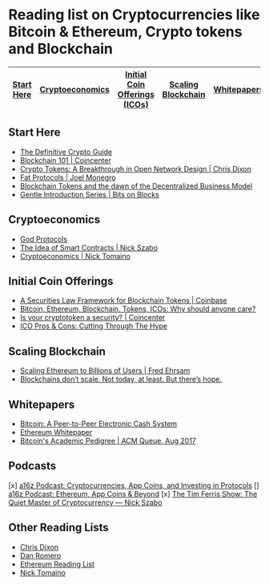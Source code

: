 # Reading list on Cryptocurrencies like Bitcoin & Ethereum, Crypto tokens and Blockchain

| [Start Here](#start-here) | [Cryptoeconomics](#cryptoeconomics) | [Initial Coin Offerings (ICOs)](#initial-coin-offerings) | [Scaling Blockchain](#scaling-blockchain) |  [Whitepapers](#whitepapers) | [Podcasts](#podcasts) | [Other Reading Lists](#other-reading-lists) 
| ------------- | ------------- | ------------- | ------------- | ------------- | ------------- | ------------- |

## Start Here
- [The Definitive Crypto Guide](https://mycrypto.guide/#dbft)
- [Blockchain 101 | Coincenter](https://coincenter.org/learn)
- [Crypto Tokens: A Breakthrough in Open Network Design | Chris Dixon](https://medium.com/@cdixon/crypto-tokens-a-breakthrough-in-open-network-design-e600975be2ef)
- [Fat Protocols | Joel Monegro](http://www.usv.com/blog/fat-protocols)
- [Blockchain Tokens and the dawn of the Decentralized Business Model](https://blog.coinbase.com/app-coins-and-the-dawn-of-the-decentralized-business-model-8b8c951e734f)
- [Gentle Introduction Series | Bits on Blocks](https://bitsonblocks.net/)

## Cryptoeconomics
- [God Protocols](https://web.archive.org/web/20160413224152/http://web.archive.org/web/20061230075325/http://www.theiia.org/ITAudit/index.cfm?act=itaudit.archive&fid=216)
- [The Idea of Smart Contracts | Nick Szabo](https://perma.cc/V6AZ-7V8W)
- [Cryptoeconomics | Nick Tomaino](https://thecontrol.co/cryptoeconomics-101-e5c883e9a8ff)

## Initial Coin Offerings
- [A Securities Law Framework for Blockchain Tokens | Coinbase](https://www.coinbase.com/legal/securities-law-framework.pdf)
- [Bitcoin, Ethereum, Blockchain, Tokens, ICOs: Why should anyone care?](https://hackernoon.com/bitcoin-ethereum-blockchain-tokens-icos-why-should-anyone-care-890b868cec06)
- [Is your cryptotoken a security? | Coincenter](https://coincenter.org/entry/is-your-cryptotoken-a-security-this-new-tool-will-help-you-find-out)
- [ICO Pros & Cons: Cutting Through The Hype](https://medium.com/outlier-ventures-io/ico-pros-cons-cutting-through-the-hype-d4b58cbd77a8)

## Scaling Blockchain
- [Scaling Ethereum to Billions of Users | Fred Ehrsam](https://medium.com/@FEhrsam/scaling-ethereum-to-billions-of-users-f37d9f487db1)
- [Blockchains don’t scale. Not today, at least. But there’s hope.](https://hackernoon.com/blockchains-dont-scale-not-today-at-least-but-there-s-hope-2cb43946551a)

## Whitepapers
- [Bitcoin: A Peer-to-Peer Electronic Cash System](https://bitcoin.org/bitcoin.pdf)
- [Ethereum Whitepaper](https://github.com/ethereum/wiki/wiki/White-Paper)
- [Bitcoin's Academic Pedigree | ACM Queue, Aug 2017](http://queue.acm.org/detail.cfm?id=3136559)

## Podcasts
[x] [a16z Podcast: Cryptocurrencies, App Coins, and Investing in Protocols](https://a16z.com/2017/04/03/cryptocurrencies-protocols-appcoins/)
[] [a16z Podcast: Ethereum, App Coins & Beyond](https://a16z.com/2016/08/28/ethereum/)
[x] [The Tim Ferris Show: The Quiet Master of Cryptocurrency — Nick Szabo](https://tim.blog/2017/06/04/nick-szabo/)

## Other Reading Lists
- [Chris Dixon](https://medium.com/@cdixon/crypto-token-roundup-4d57c32a87d7)
- [Dan Romero](https://medium.com/@dwr/digital-currency-reading-list-6219f1623bfd)
- [Ethereum Reading List](https://github.com/Scanate/EthList)
- [Nick Tomaino](https://thecontrol.co/some-blockchain-reading-1d98ec6b2f39)
